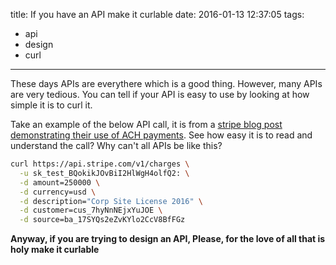 title: If you have an API make it curlable
date: 2016-01-13 12:37:05
tags:
- api
- design
- curl
---

These days APIs are everythere which is a good thing. However, many APIs are very tedious. You can tell if your API is easy to use by looking at how simple it is to curl it.

Take an example of the below API call, it is from a [stripe blog post demonstrating their use of ACH payments](https://stripe.com/blog/accept-ach-payments). See how easy it is to read and understand the call? Why can't all APIs be like this?


~~~sh
curl https://api.stripe.com/v1/charges \
  -u sk_test_BQokikJOvBiI2HlWgH4olfQ2: \
  -d amount=250000 \
  -d currency=usd \
  -d description="Corp Site License 2016" \
  -d customer=cus_7hyNnNEjxYuJOE \
  -d source=ba_17SYQs2eZvKYlo2CcV8BfFGz
~~~

**Anyway, if you are trying to design an API, Please, for the love of all that is holy make it curlable**
